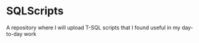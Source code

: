 # SQLScripts
A repository where I will upload T-SQL scripts that I found useful in my day-to-day work
